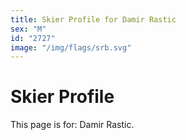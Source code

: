 ```yaml
---
title: Skier Profile for Damir Rastic
sex: "M"
id: "2727"
image: "/img/flags/srb.svg" 
---
```


# Skier Profile

This page is for: Damir Rastic.
    